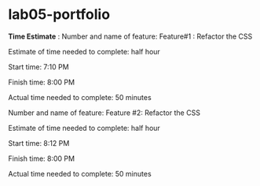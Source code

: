 # lab05-portfolio

**Time Estimate** :
Number and name of feature: Feature#1 : Refactor the CSS 

Estimate of time needed to complete: half hour

Start time: 7:10 PM

Finish time: 8:00 PM

Actual time needed to complete: 50 minutes

Number and name of feature: Feature #2: Refactor the CSS

Estimate of time needed to complete: half hour

Start time: 8:12 PM

Finish time: 8:00 PM

Actual time needed to complete: 50 minutes
